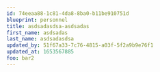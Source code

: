 ```yaml
---
id: 74eeaa88-1c81-4da8-8ba0-b11be910751d
blueprint: personnel
title: asdsadasdsa-asdsadas
first_name: asdsadas
last_name: asdsadasdsa
updated_by: 51f67a33-7c76-4815-a03f-5f2a9b9e76f1
updated_at: 1653567885
foo: bar2
---
```

